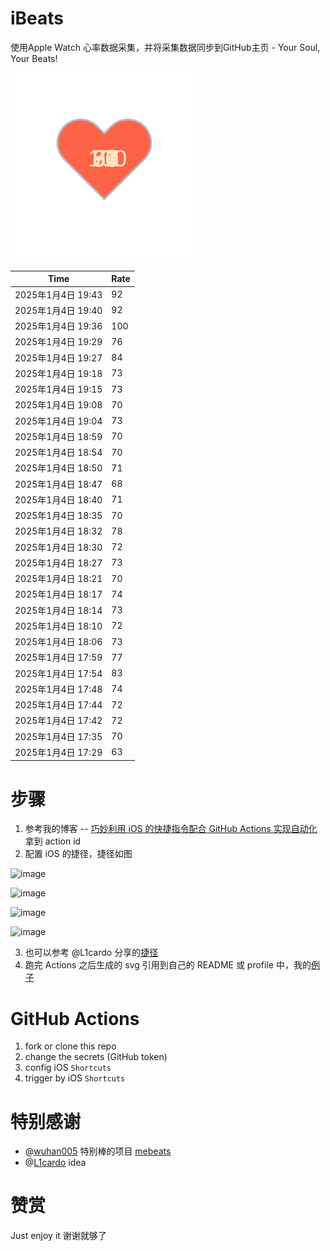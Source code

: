# iBeats
使用Apple Watch 心率数据采集，并将采集数据同步到GitHub主页 - Your Soul, Your Beats!

![](./files/heart.svg)

<!--START_SECTION:my_heart_rate-->
| Time | Rate | 
 | ---- | ---- | 
| 2025年1月4日 19:43 | 92 |
| 2025年1月4日 19:40 | 92 |
| 2025年1月4日 19:36 | 100 |
| 2025年1月4日 19:29 | 76 |
| 2025年1月4日 19:27 | 84 |
| 2025年1月4日 19:18 | 73 |
| 2025年1月4日 19:15 | 73 |
| 2025年1月4日 19:08 | 70 |
| 2025年1月4日 19:04 | 73 |
| 2025年1月4日 18:59 | 70 |
| 2025年1月4日 18:54 | 70 |
| 2025年1月4日 18:50 | 71 |
| 2025年1月4日 18:47 | 68 |
| 2025年1月4日 18:40 | 71 |
| 2025年1月4日 18:35 | 70 |
| 2025年1月4日 18:32 | 78 |
| 2025年1月4日 18:30 | 72 |
| 2025年1月4日 18:27 | 73 |
| 2025年1月4日 18:21 | 70 |
| 2025年1月4日 18:17 | 74 |
| 2025年1月4日 18:14 | 73 |
| 2025年1月4日 18:10 | 72 |
| 2025年1月4日 18:06 | 73 |
| 2025年1月4日 17:59 | 77 |
| 2025年1月4日 17:54 | 83 |
| 2025年1月4日 17:48 | 74 |
| 2025年1月4日 17:44 | 72 |
| 2025年1月4日 17:42 | 72 |
| 2025年1月4日 17:35 | 70 |
| 2025年1月4日 17:29 | 63 |

<!--END_SECTION:my_heart_rate-->

# 步骤
1. 参考我的博客 -- [巧妙利用 iOS 的快捷指令配合 GitHub Actions 实现自动化](https://github.com/yihong0618/gitblog/issues/198) 拿到 action id
2. 配置 iOS 的捷径，捷径如图

![image](https://user-images.githubusercontent.com/15976103/122154218-0db0b480-ce97-11eb-93bb-5aec07c558dc.png)

![image](https://user-images.githubusercontent.com/15976103/122154236-186b4980-ce97-11eb-8e4b-70551a0391ae.png)

![image](https://user-images.githubusercontent.com/15976103/122154268-2d47dd00-ce97-11eb-902e-3acf292265a9.png)

![image](https://user-images.githubusercontent.com/15976103/122174055-fa144680-ceb4-11eb-9be2-3eb83cd516f7.png)

3. 也可以参考 @L1cardo 分享的[捷径](https://www.icloud.com/shortcuts/6ab6047b459c41ad822ad6b94b1c03d4)
4. 跑完 Actions 之后生成的 svg 引用到自己的 README 或 profile 中，我的[例子](https://github.com/yihong0618) 

# GitHub Actions

1. fork or clone this repo
2. change the secrets (GitHub token)
3. config iOS `Shortcuts` 
4. trigger by iOS `Shortcuts`

# 特别感谢
- @[wuhan005](https://github.com/wuhan005) 特别棒的项目 [mebeats](https://github.com/wuhan005/mebeats)
- @[L1cardo](https://github.com/L1cardo) idea

# 赞赏
Just enjoy it
谢谢就够了
